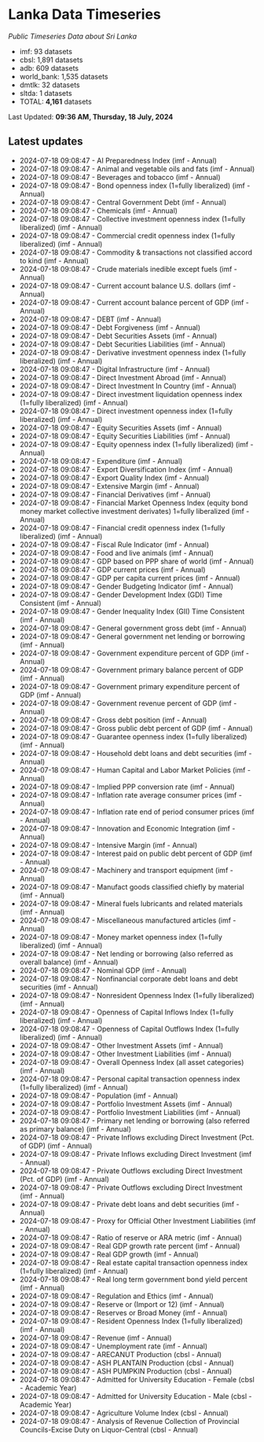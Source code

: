 # Lanka Data Timeseries
*Public Timeseries Data about Sri Lanka*

* imf: 93 datasets
* cbsl: 1,891 datasets
* adb: 609 datasets
* world_bank: 1,535 datasets
* dmtlk: 32 datasets
* sltda: 1 datasets
* TOTAL: **4,161** datasets

Last Updated: **09:36 AM, Thursday, 18 July, 2024**

## Latest updates

* 2024-07-18 09:08:47 - AI Preparedness Index (imf - Annual)
* 2024-07-18 09:08:47 - Animal and vegetable oils and fats (imf - Annual)
* 2024-07-18 09:08:47 - Beverages and tobacco (imf - Annual)
* 2024-07-18 09:08:47 - Bond openness index (1=fully liberalized) (imf - Annual)
* 2024-07-18 09:08:47 - Central Government Debt (imf - Annual)
* 2024-07-18 09:08:47 - Chemicals (imf - Annual)
* 2024-07-18 09:08:47 - Collective investment openness index (1=fully liberalized) (imf - Annual)
* 2024-07-18 09:08:47 - Commercial credit openness index (1=fully liberalized) (imf - Annual)
* 2024-07-18 09:08:47 - Commodity & transactions not classified accord to kind (imf - Annual)
* 2024-07-18 09:08:47 - Crude materials inedible except fuels (imf - Annual)
* 2024-07-18 09:08:47 - Current account balance U.S. dollars (imf - Annual)
* 2024-07-18 09:08:47 - Current account balance percent of GDP (imf - Annual)
* 2024-07-18 09:08:47 - DEBT (imf - Annual)
* 2024-07-18 09:08:47 - Debt Forgiveness (imf - Annual)
* 2024-07-18 09:08:47 - Debt Securities Assets (imf - Annual)
* 2024-07-18 09:08:47 - Debt Securities Liabilities (imf - Annual)
* 2024-07-18 09:08:47 - Derivative investment openness index (1=fully liberalized) (imf - Annual)
* 2024-07-18 09:08:47 - Digital Infrastructure (imf - Annual)
* 2024-07-18 09:08:47 - Direct Investment Abroad (imf - Annual)
* 2024-07-18 09:08:47 - Direct Investment In Country (imf - Annual)
* 2024-07-18 09:08:47 - Direct investment liquidation openness index (1=fully liberalized) (imf - Annual)
* 2024-07-18 09:08:47 - Direct investment openness index (1=fully liberalized) (imf - Annual)
* 2024-07-18 09:08:47 - Equity Securities Assets (imf - Annual)
* 2024-07-18 09:08:47 - Equity Securities Liabilities (imf - Annual)
* 2024-07-18 09:08:47 - Equity openness index (1=fully liberalized) (imf - Annual)
* 2024-07-18 09:08:47 - Expenditure (imf - Annual)
* 2024-07-18 09:08:47 - Export Diversification Index (imf - Annual)
* 2024-07-18 09:08:47 - Export Quality Index (imf - Annual)
* 2024-07-18 09:08:47 - Extensive Margin (imf - Annual)
* 2024-07-18 09:08:47 - Financial Derivatives (imf - Annual)
* 2024-07-18 09:08:47 - Financial Market Openness Index (equity bond money market collective investment derivates) 1=fully liberalized (imf - Annual)
* 2024-07-18 09:08:47 - Financial credit openness index (1=fully liberalized) (imf - Annual)
* 2024-07-18 09:08:47 - Fiscal Rule Indicator (imf - Annual)
* 2024-07-18 09:08:47 - Food and live animals (imf - Annual)
* 2024-07-18 09:08:47 - GDP based on PPP share of world (imf - Annual)
* 2024-07-18 09:08:47 - GDP current prices (imf - Annual)
* 2024-07-18 09:08:47 - GDP per capita current prices (imf - Annual)
* 2024-07-18 09:08:47 - Gender Budgeting Indicator (imf - Annual)
* 2024-07-18 09:08:47 - Gender Development Index (GDI) Time Consistent (imf - Annual)
* 2024-07-18 09:08:47 - Gender Inequality Index (GII) Time Consistent (imf - Annual)
* 2024-07-18 09:08:47 - General government gross debt (imf - Annual)
* 2024-07-18 09:08:47 - General government net lending or borrowing (imf - Annual)
* 2024-07-18 09:08:47 - Government expenditure percent of GDP (imf - Annual)
* 2024-07-18 09:08:47 - Government primary balance percent of GDP (imf - Annual)
* 2024-07-18 09:08:47 - Government primary expenditure percent of GDP (imf - Annual)
* 2024-07-18 09:08:47 - Government revenue percent of GDP (imf - Annual)
* 2024-07-18 09:08:47 - Gross debt position (imf - Annual)
* 2024-07-18 09:08:47 - Gross public debt percent of GDP (imf - Annual)
* 2024-07-18 09:08:47 - Guarantee openness index (1=fully liberalized) (imf - Annual)
* 2024-07-18 09:08:47 - Household debt loans and debt securities (imf - Annual)
* 2024-07-18 09:08:47 - Human Capital and Labor Market Policies (imf - Annual)
* 2024-07-18 09:08:47 - Implied PPP conversion rate (imf - Annual)
* 2024-07-18 09:08:47 - Inflation rate average consumer prices (imf - Annual)
* 2024-07-18 09:08:47 - Inflation rate end of period consumer prices (imf - Annual)
* 2024-07-18 09:08:47 - Innovation and Economic Integration (imf - Annual)
* 2024-07-18 09:08:47 - Intensive Margin (imf - Annual)
* 2024-07-18 09:08:47 - Interest paid on public debt percent of GDP (imf - Annual)
* 2024-07-18 09:08:47 - Machinery and transport equipment (imf - Annual)
* 2024-07-18 09:08:47 - Manufact goods classified chiefly by material (imf - Annual)
* 2024-07-18 09:08:47 - Mineral fuels lubricants and related materials (imf - Annual)
* 2024-07-18 09:08:47 - Miscellaneous manufactured articles (imf - Annual)
* 2024-07-18 09:08:47 - Money market openness index (1=fully liberalized) (imf - Annual)
* 2024-07-18 09:08:47 - Net lending or borrowing (also referred as overall balance) (imf - Annual)
* 2024-07-18 09:08:47 - Nominal GDP (imf - Annual)
* 2024-07-18 09:08:47 - Nonfinancial corporate debt loans and debt securities (imf - Annual)
* 2024-07-18 09:08:47 - Nonresident Openness Index (1=fully liberalized) (imf - Annual)
* 2024-07-18 09:08:47 - Openness of Capital Inflows Index (1=fully liberalized) (imf - Annual)
* 2024-07-18 09:08:47 - Openness of Capital Outflows Index (1=fully liberalized) (imf - Annual)
* 2024-07-18 09:08:47 - Other Investment Assets (imf - Annual)
* 2024-07-18 09:08:47 - Other Investment Liabilities (imf - Annual)
* 2024-07-18 09:08:47 - Overall Openness Index (all asset categories) (imf - Annual)
* 2024-07-18 09:08:47 - Personal capital transaction openness index (1=fully liberalized) (imf - Annual)
* 2024-07-18 09:08:47 - Population (imf - Annual)
* 2024-07-18 09:08:47 - Portfolio Investment Assets (imf - Annual)
* 2024-07-18 09:08:47 - Portfolio Investment Liabilities (imf - Annual)
* 2024-07-18 09:08:47 - Primary net lending or borrowing (also referred as primary balance) (imf - Annual)
* 2024-07-18 09:08:47 - Private Inflows excluding Direct Investment (Pct. of GDP) (imf - Annual)
* 2024-07-18 09:08:47 - Private Inflows excluding Direct Investment (imf - Annual)
* 2024-07-18 09:08:47 - Private Outflows excluding Direct Investment (Pct. of GDP) (imf - Annual)
* 2024-07-18 09:08:47 - Private Outflows excluding Direct Investment (imf - Annual)
* 2024-07-18 09:08:47 - Private debt loans and debt securities (imf - Annual)
* 2024-07-18 09:08:47 - Proxy for Official Other Investment Liabilities (imf - Annual)
* 2024-07-18 09:08:47 - Ratio of reserve or ARA metric (imf - Annual)
* 2024-07-18 09:08:47 - Real GDP growth rate percent (imf - Annual)
* 2024-07-18 09:08:47 - Real GDP growth (imf - Annual)
* 2024-07-18 09:08:47 - Real estate capital transaction openness index (1=fully liberalized) (imf - Annual)
* 2024-07-18 09:08:47 - Real long term government bond yield percent (imf - Annual)
* 2024-07-18 09:08:47 - Regulation and Ethics (imf - Annual)
* 2024-07-18 09:08:47 - Reserve or (Import or 12) (imf - Annual)
* 2024-07-18 09:08:47 - Reserves or Broad Money (imf - Annual)
* 2024-07-18 09:08:47 - Resident Openness Index (1=fully liberalized) (imf - Annual)
* 2024-07-18 09:08:47 - Revenue (imf - Annual)
* 2024-07-18 09:08:47 - Unemployment rate (imf - Annual)
* 2024-07-18 09:08:47 - ARECANUT Production (cbsl - Annual)
* 2024-07-18 09:08:47 - ASH PLANTAIN Production (cbsl - Annual)
* 2024-07-18 09:08:47 - ASH PUMPKIN Production (cbsl - Annual)
* 2024-07-18 09:08:47 - Admitted for University Education - Female (cbsl - Academic Year)
* 2024-07-18 09:08:47 - Admitted for University Education - Male (cbsl - Academic Year)
* 2024-07-18 09:08:47 - Agriculture Volume Index (cbsl - Annual)
* 2024-07-18 09:08:47 - Analysis of Revenue Collection of Provincial Councils-Excise Duty on Liquor-Central (cbsl - Annual)